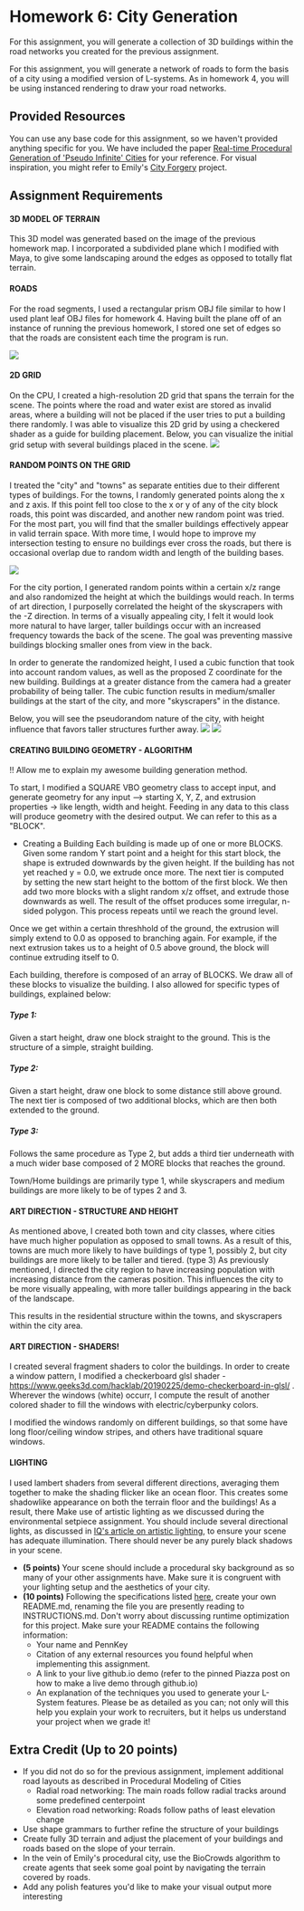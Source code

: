 # Homework 6: City Generation

For this assignment, you will generate a collection of 3D buildings within the road networks you created for the previous assignment.

For this assignment, you will generate a network of roads to form the basis of a city using a modified version of L-systems. As in homework 4, you will be using instanced rendering to draw your road networks.

## Provided Resources
You can use any base code for this assignment, so we haven't provided
anything specific for you. We have included the paper [Real-time Procedural Generation of 'Pseudo Infinite' Cities](procedural_infinite_cities.pdf) for your reference. For visual inspiration, you might refer to Emily's [City Forgery](http://www.emilyhvo.com/city-forgery/) project.

## Assignment Requirements
#### 3D MODEL OF TERRAIN
This 3D model was generated based on the image of the previous homework map.  I incorporated a subdivided plane which I modified with Maya, to give some landscaping around the edges as opposed to totally flat terrain. 
#### ROADS
For the road segments, I used a rectangular prism OBJ file similar to how I used plant leaf OBJ files for homework 4.   Having built the plane off of an instance of running the previous homework, I stored one set of edges so that the roads are consistent each time the program is run.

![](city.PNG)

#### 2D GRID
On the CPU, I created a high-resolution 2D grid that spans the terrain for the scene. The points where the road and water exist are stored as invalid areas, where a building will not be placed if the user tries to put a building there randomly.  I was able to visualize this 2D grid by using a checkered shader as a guide for building placement.  Below, you can visualize the initial grid setup with several buildings placed in the scene.
![](grid.PNG)

#### RANDOM POINTS ON THE GRID
I treated the "city" and "towns" as separate entities due to their different types of buildings.
For the towns, I randomly generated points along the x and z axis.  If this point fell too close to the x or y of any of the city block roads, this point was discarded, and another new random point was tried.  For the most part, you will find that the smaller buildings effectively appear in valid terrain space. 
With more time, I would hope to improve my intersection testing to ensure no buildings ever cross the roads, but there is occasional overlap due to random width and length of the building bases.

![](town.PNG)

For the city portion, I generated random points within a certain x/z range and also randomized the height at which the buildings would reach.  In terms of art direction, I purposelly correlated the height of the skyscrapers with the -Z direction.  In terms of a visually appealing city, I felt it would look more natural to have larger, taller buildings occur with an increased frequency towards the back of the scene.  The goal was preventing massive buildings blocking smaller ones from view in the back.

In order to generate the randomized height, I used a cubic function that took into account random values, as well as the proposed Z coordinate for the new building.  Buildings at a greater distance from the camera had a greater probability of being taller. 
The cubic function results in medium/smaller buildings at the start of the city, and more "skyscrapers" in the distance.

Below, you will see the pseudorandom nature of the city, with height influence that favors taller structures further away.
![](sky1.PNG)
![](sky2.PNG)

#### CREATING BUILDING GEOMETRY - ALGORITHM
!! Allow me to explain my awesome building generation method.

To start, I modified a SQUARE VBO geometry class to accept input, and generate geometry for any input --> starting X, Y, Z, and extrusion properties -> like length, width and height.
Feeding in any data to this class will produce geometry with the desired output. We can refer to this as a "BLOCK".

- Creating a Building
Each building is made up of one or more BLOCKS. Given some random Y start point and a height for this start block, the shape is extruded downwards by the given height.  If the building has not yet reached y = 0.0, we extrude once more.  The next tier is computed by setting the new start height to the bottom of the first block.  We then add two more blocks with a slight random x/z offset, and extrude those downwards as well. The result of the offset produces some irregular, n-sided polygon.
This process repeats until we reach the ground level.

Once we get within a certain threshhold of the ground, the extrusion will simply extend to 0.0 as opposed to branching again. For example, if the next extrusion takes us to a height of 0.5 above ground, the block will continue extruding itself to 0.

Each building, therefore is composed of an array of BLOCKS.  We draw all of these blocks to visualize the building.
I also allowed for specific types of buildings, explained below:

##### Type 1:
Given a start height, draw one block straight to the ground.  This is the structure of a simple, straight building.
##### Type 2:
Given a start height, draw one block to some distance still above ground. The next tier is composed of two additional blocks, which are then both extended to the ground.
##### Type 3:
Follows the same procedure as Type 2, but adds a third tier underneath with a much wider base composed of 2 MORE blocks that reaches the ground.

Town/Home buildings are primarily type 1, while skyscrapers and medium buildings are more likely to be of types 2 and 3.


#### ART DIRECTION - STRUCTURE AND HEIGHT

As mentioned above, I created both town and city classes, where cities have much higher population as opposed to small towns. As a result of this, towns are much more likely to have buildings of type 1, possibly 2, but city buildings are more likely to be taller and tiered. (type 3)
As previously mentioned, I directed the city region to have increasing population with increasing distance from the cameras position. This influences the city to be more visually appealing, with more taller buildings appearing in the back of the landscape.

This results in the residential structure within the towns, and skyscrapers within the city area.

#### ART DIRECTION - SHADERS!

I created several fragment shaders to color the buildings.
In order to create a window pattern, I modified a checkerboard glsl shader - https://www.geeks3d.com/hacklab/20190225/demo-checkerboard-in-glsl/ . Wherever the windows (white) occurr, I compute the result of another colored shader to fill the windows with electric/cyberpunky colors.

I modified the windows randomly on different buildings, so that some have long floor/ceiling window stripes, and others have traditional square windows.


#### LIGHTING
I used lambert shaders from several different directions, averaging them together to make the shading flicker like an ocean floor. This creates some shadowlike appearance on both the terrain floor and the buildings! As a result, there Make use of artistic lighting as we discussed during the environmental setpiece assignment. You should include several directional lights, as discussed in [IQ's article on artistic lighting](http://iquilezles.org/www/articles/outdoorslighting/outdoorslighting.htm), to ensure your scene has adequate illumination. There should never be any purely black shadows in your scene.
- __(5 points)__ Your scene should include a procedural sky background as so many of your other assignments have. Make sure it is congruent with your lighting setup and the aesthetics of your city.
- __(10 points)__ Following the specifications listed
[here](https://github.com/pjcozzi/Articles/blob/master/CIS565/GitHubRepo/README.md),
create your own README.md, renaming the file you are presently reading to
INSTRUCTIONS.md. Don't worry about discussing runtime optimization for this
project. Make sure your README contains the following information:
    - Your name and PennKey
    - Citation of any external resources you found helpful when implementing this
    assignment.
    - A link to your live github.io demo (refer to the pinned Piazza post on
      how to make a live demo through github.io)
    - An explanation of the techniques you used to generate your L-System features.
    Please be as detailed as you can; not only will this help you explain your work
    to recruiters, but it helps us understand your project when we grade it!


## Extra Credit (Up to 20 points)
- If you did not do so for the previous assignment, implement additional road layouts as described in Procedural Modeling of Cities
  - Radial road networking: The main roads follow radial tracks around some predefined centerpoint
  - Elevation road networking: Roads follow paths of least elevation change
- Use shape grammars to further refine the structure of your buildings
- Create fully 3D terrain and adjust the placement of your buildings and roads based on the slope of your terrain.
- In the vein of Emily's procedural city, use the BioCrowds algorithm to create agents that seek some goal point by navigating the terrain covered by roads. 
- Add any polish features you'd like to make your visual output more interesting
